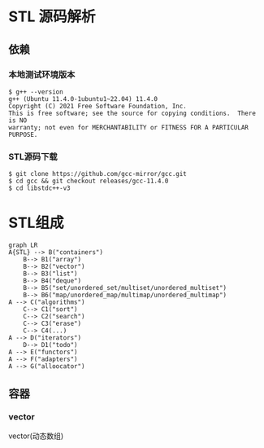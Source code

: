 # **STL 源码解析**

## 依赖

### 本地测试环境版本 

``` shell
$ g++ --version
g++ (Ubuntu 11.4.0-1ubuntu1~22.04) 11.4.0
Copyright (C) 2021 Free Software Foundation, Inc.
This is free software; see the source for copying conditions.  There is NO
warranty; not even for MERCHANTABILITY or FITNESS FOR A PARTICULAR PURPOSE.
```

### STL源码下载

``` shell
$ git clone https://github.com/gcc-mirror/gcc.git
$ cd gcc && git checkout releases/gcc-11.4.0
$ cd libstdc++-v3
```

# STL组成

```mermaid
graph LR
A{STL} --> B("containers") 
	B--> B1("array")
	B--> B2("vector")
	B--> B3("list")
	B--> B4("deque")
	B--> B5("set/unordered_set/multiset/unordered_multiset")
	B--> B6("map/unordered_map/multimap/unordered_multimap")
A --> C("algorithms")
	C--> C1("sort")
	C--> C2("search")
	C--> C3("erase")
	C--> C4(...)
A --> D("iterators")
	D--> D1("todo")
A --> E("functors")
A --> F("adapters")
A --> G("alloocator")

```

## 容器

### vector

vector(动态数组)





